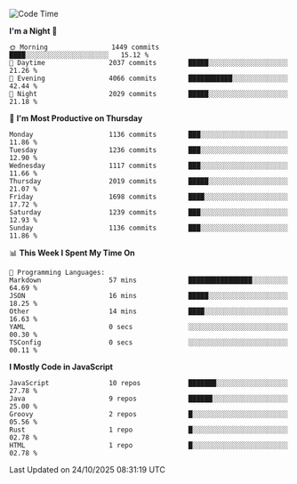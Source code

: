 <!--START_SECTION:waka-->
![Code Time](http://img.shields.io/badge/Code%20Time-1%2C361%20hrs%2058%20mins-blue)

**I'm a Night 🦉** 

```text
🌞 Morning                1449 commits        ████░░░░░░░░░░░░░░░░░░░░░   15.12 % 
🌆 Daytime                2037 commits        █████░░░░░░░░░░░░░░░░░░░░   21.26 % 
🌃 Evening                4066 commits        ███████████░░░░░░░░░░░░░░   42.44 % 
🌙 Night                  2029 commits        █████░░░░░░░░░░░░░░░░░░░░   21.18 % 
```
📅 **I'm Most Productive on Thursday** 

```text
Monday                   1136 commits        ███░░░░░░░░░░░░░░░░░░░░░░   11.86 % 
Tuesday                  1236 commits        ███░░░░░░░░░░░░░░░░░░░░░░   12.90 % 
Wednesday                1117 commits        ███░░░░░░░░░░░░░░░░░░░░░░   11.66 % 
Thursday                 2019 commits        █████░░░░░░░░░░░░░░░░░░░░   21.07 % 
Friday                   1698 commits        ████░░░░░░░░░░░░░░░░░░░░░   17.72 % 
Saturday                 1239 commits        ███░░░░░░░░░░░░░░░░░░░░░░   12.93 % 
Sunday                   1136 commits        ███░░░░░░░░░░░░░░░░░░░░░░   11.86 % 
```


📊 **This Week I Spent My Time On** 

```text
💬 Programming Languages: 
Markdown                 57 mins             ████████████████░░░░░░░░░   64.69 % 
JSON                     16 mins             █████░░░░░░░░░░░░░░░░░░░░   18.25 % 
Other                    14 mins             ████░░░░░░░░░░░░░░░░░░░░░   16.63 % 
YAML                     0 secs              ░░░░░░░░░░░░░░░░░░░░░░░░░   00.30 % 
TSConfig                 0 secs              ░░░░░░░░░░░░░░░░░░░░░░░░░   00.11 % 
```

**I Mostly Code in JavaScript** 

```text
JavaScript               10 repos            ███████░░░░░░░░░░░░░░░░░░   27.78 % 
Java                     9 repos             ██████░░░░░░░░░░░░░░░░░░░   25.00 % 
Groovy                   2 repos             █░░░░░░░░░░░░░░░░░░░░░░░░   05.56 % 
Rust                     1 repo              █░░░░░░░░░░░░░░░░░░░░░░░░   02.78 % 
HTML                     1 repo              █░░░░░░░░░░░░░░░░░░░░░░░░   02.78 % 
```




 Last Updated on 24/10/2025 08:31:19 UTC
<!--END_SECTION:waka-->

